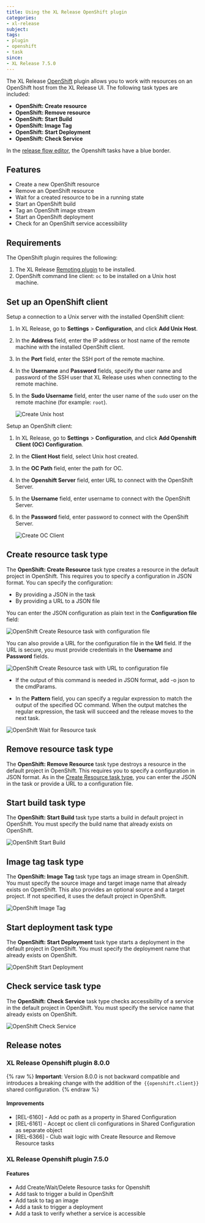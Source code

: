 ```yaml
---
title: Using the XL Release OpenShift plugin
categories:
- xl-release
subject:
tags:
- plugin
- openshift
- task
since:
- XL Release 7.5.0
---
```


The XL Release [OpenShift](https://openshift.io/) plugin allows you to work with resources on an OpenShift host from the XL Release UI. The following task types are included:

* **OpenShift: Create resource**
* **OpenShift: Remove resource**
* **OpenShift: Start Build**
* **OpenShift: Image Tag**
* **OpenShift: Start Deployment**
* **OpenShift: Check Service**

In the [release flow editor](/xl-release/how-to/using-the-release-flow-editor.html), the Openshift tasks have a blue border.

## Features

* Create a new OpenShift resource
* Remove an OpenShift resource
* Wait for a created resource to be in a running state
* Start an OpenShift build
* Tag an OpenShift image stream
* Start an OpenShift deployment
* Check for an OpenShift service accessibility

## Requirements

The OpenShift plugin requires the following:

1. The XL Release [Remoting plugin](/xl-release/how-to/remoting-plugin.html) to be installed.
2. OpenShift command line client: `oc` to be installed on a Unix host machine.


## Set up an OpenShift client

Setup a connection to a Unix server with the installed OpenShift client:

1. In XL Release, go to **Settings** > **Configuration**, and click **Add Unix Host**.
2. In the **Address** field, enter the IP address or host name of the remote machine with the installed OpenShift client.
3. In the **Port** field, enter the SSH port of the remote machine.
4. In the **Username** and **Password** fields, specify the user name and password of the SSH user that XL Release uses when connecting to the remote machine.
5. In the **Sudo Username** field, enter the user name of the `sudo` user on the remote machine (for example: `root`).

    ![Create Unix host](../images/xlr-openshift-plugin/openshift-unix-host.png)

Setup an OpenShift client:

1. In XL Release, go to **Settings** > **Configuration**, and click **Add Openshift Client (OC) Configuration**.
2. In the **Client Host** field, select Unix host created.
3. In the **OC Path** field, enter the path for OC.
4. In the **Openshift Server** field, enter URL to connect with the OpenShift Server.
5. In the **Username** field, enter username to connect with the OpenShift Server.
6. In the **Password** field, enter password to connect with the OpenShift Server.

    ![Create OC Client](../images/xlr-openshift-plugin/create-openshift-host.png)


## Create resource task type

The **OpenShift: Create Resource** task type creates a resource in the default project in OpenShift. This requires you to specify a configuration in JSON format. You can specify the configuration:

* By providing a JSON in the task
* By providing a URL to a JSON file

You can enter the JSON configuration as plain text in the **Configuration file** field:

![OpenShift Create Resource task with configuration file](../images/xlr-openshift-plugin/openshift-create-resource-config-file.png)

You can also provide a URL for the configuration file in the **Url** field. If the URL is secure, you must provide credentials in the **Username** and **Password** fields.

![OpenShift Create Resource task with URL to configuration file](../images/xlr-openshift-plugin/openshift-create-resource-url.png)

* If the output of this command is needed in JSON format, add -o json to the cmdParams.

* In the **Pattern** field, you can specify a regular expression to match the output of the specified OC command. When the output matches the regular expression, the task will succeed and the release moves to the next task.

![OpenShift Wait for Resource task](../images/xlr-openshift-plugin/openshift-wait-resource.png)

## Remove resource task type

The **OpenShift: Remove Resource** task type destroys a resource in the default project in OpenShift. This requires you to specify a configuration in JSON format. As in the [Create Resource task type](#create-resource-task-type), you can enter the JSON in the task or provide a URL to a configuration file.


## Start build task type

The **OpenShift: Start Build** task type starts a build in default project in OpenShift. You must specify the build name that already exists on OpenShift.

![OpenShift Start Build](../images/xlr-openshift-plugin/openshift-start-build.png)

## Image tag task type

The **OpenShift: Image Tag** task type tags an image stream in OpenShift. You must specify the source image and target image name that already exists on OpenShift. This also provides an optional source and a target project. If not specified, it uses the default project in OpenShift.

![OpenShift Image Tag](../images/xlr-openshift-plugin/openshift-image-tag.png)

## Start deployment task type

The **OpenShift: Start Deployment** task type starts a deployment in the default project in OpenShift. You must specify the deployment name that already exists on OpenShift.

![OpenShift Start Deployment](../images/xlr-openshift-plugin/openshift-start-deployment.png)

## Check service task type

The **OpenShift: Check Service** task type checks accessibility of a service in the default project in OpenShift. You must specify the service name that already exists on OpenShift.

![OpenShift Check Service](../images/xlr-openshift-plugin/openshift-check-service.png)

## Release notes

### XL Release Openshift plugin 8.0.0

{% raw %}
**Important**: Version 8.0.0 is not backward compatible and introduces a breaking change with the addition of the `{{openshift.client}}` shared configuration.
{% endraw %}

#### Improvements

* [REL-6160] - Add oc path as a property in Shared Configuration
* [REL-6161] - Accept oc client cli configurations in Shared Configuration as separate object
* [REL-6366] - Club wait logic with Create Resource and Remove Resource tasks

### XL Release Openshift plugin 7.5.0

#### Features

* Add Create/Wait/Delete Resource tasks for Openshift
* Add task to trigger a build in OpenShift
* Add task to tag an image
* Add a task to trigger a deployment
* Add a task to verify whether a service is accessible
